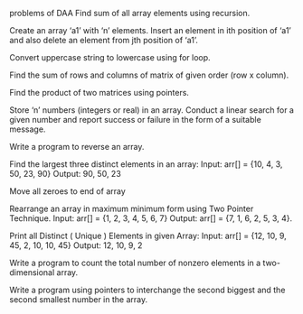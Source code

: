 problems of DAA
Find sum of all array elements using recursion.

Create an array ‘a1’ with ‘n’ elements. Insert an element in ith position of ‘a1’ and also delete an element from jth position of ‘a1’.

Convert uppercase string to lowercase using for loop.

Find the sum of rows and columns of matrix of given order (row x column).

Find the product of two matrices using pointers.

Store ‘n’ numbers (integers or real) in an array. Conduct a linear search for a given number and report success or failure in the form of a suitable message.

Write a program to reverse an array.

Find the largest three distinct elements in an array: Input: arr[] = {10, 4, 3, 50, 23, 90} Output: 90, 50, 23

Move all zeroes to end of array

Rearrange an array in maximum minimum form using Two Pointer Technique. Input: arr[] = {1, 2, 3, 4, 5, 6, 7} Output: arr[] = {7, 1, 6, 2, 5, 3, 4}.

Print all Distinct ( Unique ) Elements in given Array: Input: arr[] = {12, 10, 9, 45, 2, 10, 10, 45} Output: 12, 10, 9, 2

Write a program to count the total number of nonzero elements in a two- dimensional array.

Write a program using pointers to interchange the second biggest and the second smallest number in the array.